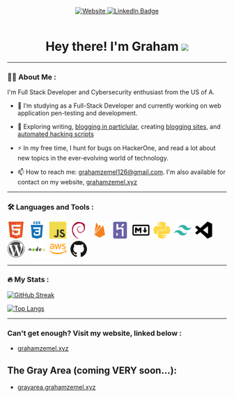 <div id="badges" align="center">
    <a href="https://grahamzemel.xyz">
    <img alt="Website"  src="https://img.shields.io/website?down_color=lightgrey&down_message=offline&up_color=green&up_message=online&url=https%3A%2F%2Fgrahamzemel.xyz">
</a>
  <a href="https://www.linkedin.com/in/grahamzemel">
    <img src="https://img.shields.io/badge/LinkedIn-blue?style=for-the-badge&logo=linkedin&logoColor=white" alt="LinkedIn Badge"/>
  </a>



</div>
<div align="center">
<img src="https://komarev.com/ghpvc/?username=gzemel&style=flat-square&color=gray" alt=""/>
</div>



<div align="center">
<h1>
  Hey there! I'm Graham
  <img src="https://media.giphy.com/media/hvRJCLFzcasrR4ia7z/giphy.gif" width="30px"/>
</h1>
</div>

---
### :man_technologist: About Me :
I'm Full Stack Developer and Cybersecurity enthusiast from the US of A.

- :telescope: I’m studying as a Full-Stack Developer and currently working on web application pen-testing and development. 

- :seedling: Exploring writing, [blogging in particlular](https://medium.com/@grahamzemel), creating [blogging sites](https://grayarea.grahamzemel.xyz/), and [automated hacking scripts](https://github.com/gzemel/WebHeckScanner)

- :zap: In my free time, I hunt for bugs on HackerOne, and read a lot about new topics in the ever-evolving world of technology.

- :mailbox: How to reach me: grahamzemel126@gmail.com. I'm also available for contact on my website, [grahamzemel.xyz](https://grahamzemel.xyz/)

---

### :hammer_and_wrench: Languages and Tools :
<div>  
  <img src="https://github.com/devicons/devicon/blob/master/icons/html5/html5-original.svg" title="HTML5" alt="HTML" width="40" height="40"/>&nbsp;
  <img src="https://github.com/devicons/devicon/blob/master/icons/css3/css3-plain-wordmark.svg"  title="CSS3" alt="CSS" width="40" height="40"/>&nbsp;
  <img src="https://github.com/devicons/devicon/blob/master/icons/javascript/javascript-original.svg" title="JavaScript" alt="JavaScript" width="40" height="40"/>&nbsp;
  <img src="https://github.com/devicons/devicon/blob/master/icons/debian/debian-plain.svg" title="Debian" alt="Debian" width="40" height="40"/>&nbsp;
  <img src="https://github.com/devicons/devicon/blob/master/icons/firebase/firebase-plain.svg" title="Firebase" alt="Firebase" width="40" height="40"/>&nbsp;
  <img src="https://github.com/devicons/devicon/blob/master/icons/heroku/heroku-plain.svg" title="Heroku" alt="Heroku" width="40" height="40"/>&nbsp;
  <img src="https://github.com/devicons/devicon/blob/master/icons/markdown/markdown-original.svg" title="Markdown" alt="Markdown" width="40" height="40"/>&nbsp;
  <img src="https://github.com/devicons/devicon/blob/master/icons/python/python-plain.svg" title="Python" alt="Python" width="40" height="40"/>&nbsp;
  <img src="https://github.com/devicons/devicon/blob/master/icons/tailwindcss/tailwindcss-plain.svg" title="TailwindCSS" alt="TailwindCSS" width="40" height="40"/>&nbsp;
  <img src="https://github.com/devicons/devicon/blob/master/icons/vscode/vscode-plain.svg" title="VSCode" alt="VSCode" width="40" height="40"/>&nbsp;
  <img src="https://github.com/devicons/devicon/blob/master/icons/wordpress/wordpress-plain.svg" title="VSCode" alt="VSCode" width="40" height="40"/>&nbsp;
  <img src="https://github.com/devicons/devicon/blob/master/icons/nodejs/nodejs-original-wordmark.svg" title="NodeJS" alt="NodeJS" width="40" height="40"/>&nbsp;
  <img src="https://github.com/devicons/devicon/blob/master/icons/amazonwebservices/amazonwebservices-plain-wordmark.svg" title="AWS" alt="AWS" width="40" height="40"/>&nbsp;
  <img src="https://github.com/devicons/devicon/blob/master/icons/github/github-original.svg" title="Github" **alt="Github" width="40" height="40"/>
</div>

---
### :fire: My Stats :

[![GitHub Streak](https://github-readme-streak-stats.herokuapp.com?user=gzemel&theme=dark&hide_border=true&date_format=M%20j%5B%2C%20Y%5D&fire=4A6B88&ring=9C9C9C&background=000000&stroke=4A6B88&currStreakNum=DDDDDD&sideNums=9C9C9C&currStreakLabel=4A6B88&sideLabels=4A6B88&dates=DDDDDD)](https://git.io/streak-stats)

[![Top Langs](https://github-readme-stats.vercel.app/api/top-langs/?username=gzemel&layout=compact&theme=vision-friendly-dark)](https://github.com/anuraghazra/github-readme-stats)


---
### Can't get enough? Visit my website, linked below :

 - [grahamzemel.xyz](https://grahamzemel.xyz/)  

## The Gray Area (coming VERY soon...):

 - [grayarea.grahamzemel.xyz](https://grayarea.grahamzemel.xyz/)
